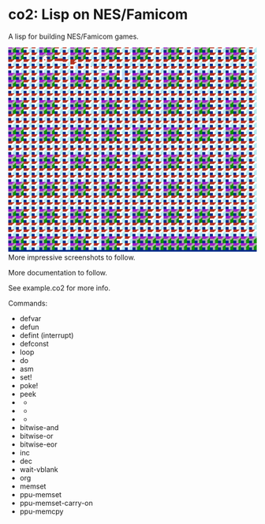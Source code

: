 # co2: Lisp on NES/Famicom

A lisp for building NES/Famicom games.

![](shot.png)
More impressive screenshots to follow.

More documentation to follow.

See example.co2 for more info.

Commands:

- defvar
- defun
- defint (interrupt)
- defconst 
- loop
- do
- asm
- set!
- poke!
- peek
- +
- -
- *
- bitwise-and
- bitwise-or
- bitwise-eor
- inc
- dec
- wait-vblank
- org
- memset
- ppu-memset
- ppu-memset-carry-on
- ppu-memcpy
